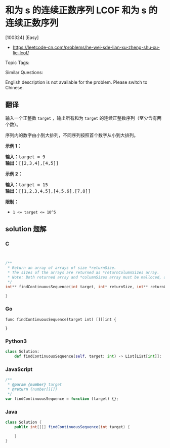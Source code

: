 # 和为 s 的连续正数序列 LCOF 和为 s 的连续正数序列

[100324] [Easy]

- https://leetcode-cn.com/problems/he-wei-sde-lian-xu-zheng-shu-xu-lie-lcof/

Topic Tags:

Similar Questions:

English description is not available for the problem. Please switch to Chinese.

## 翻译

输入一个正整数 `target` ，输出所有和为 `target` 的连续正整数序列（至少含有两个数）。

序列内的数字由小到大排列，不同序列按照首个数字从小到大排列。

**示例 1：**

<pre><strong>输入：</strong>target = 9
<strong>输出：</strong>[[2,3,4],[4,5]]
</pre>

**示例 2：**

<pre><strong>输入：</strong>target = 15
<strong>输出：</strong>[[1,2,3,4,5],[4,5,6],[7,8]]
</pre>

**限制：**

- `1 <= target <= 10^5`

## solution 题解

### C

```c


/**
 * Return an array of arrays of size *returnSize.
 * The sizes of the arrays are returned as *returnColumnSizes array.
 * Note: Both returned array and *columnSizes array must be malloced, assume caller calls free().
 */
int** findContinuousSequence(int target, int* returnSize, int** returnColumnSizes){

}


```

### Go

```golang
func findContinuousSequence(target int) [][]int {

}
```

### Python3

```python
class Solution:
    def findContinuousSequence(self, target: int) -> List[List[int]]:
```

### JavaScript

```javascript
/**
 * @param {number} target
 * @return {number[][]}
 */
var findContinuousSequence = function (target) {};
```

### Java

```java
class Solution {
    public int[][] findContinuousSequence(int target) {

    }
}
```
